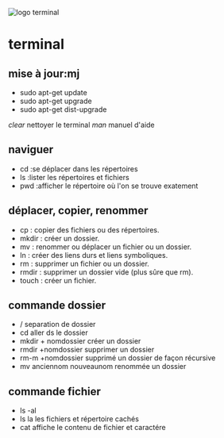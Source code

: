 ![logo terminal](https://vignette.wikia.nocookie.net/logopedia/images/c/cd/The-terminal-movie-logo.png/revision/latest?cb=20180625235049)


# terminal   

## mise à jour:mj
* sudo apt-get update
* sudo apt-get upgrade
* sudo apt-get dist-upgrade

*clear*		nettoyer le terminal
*man*				 manuel d'aide
## naviguer
* cd :se déplacer dans les répertoires
* ls :lister les répertoires et fichiers
* pwd :afficher le répertoire où l'on se trouve exatement

## déplacer, copier, renommer
* cp : copier des fichiers ou des répertoires.
* mkdir : créer un dossier.
* mv : renommer ou déplacer un fichier ou un dossier.
* ln : créer des liens durs et liens symboliques.
* rm : supprimer un fichier ou un dossier.
* rmdir : supprimer un dossier vide (plus sûre que rm).
* touch : créer un fichier.

 	 
## commande dossier
* / 	 separation de dossier
* cd  	 aller ds le dossier 
* mkdir + nomdossier 	  	 créer un dossier
* rmdir +nomdossier		 supprimer un dossier
* rm-m +nomdossier 		 supprimé un dossier de façon récursive  
* mv anciennom  nouveaunom	 renommée un dossier
## commande fichier
* ls  -al
* ls la				 les fichiers et répertoire cachés
* cat				 affiche le contenu de fichier et caractére



